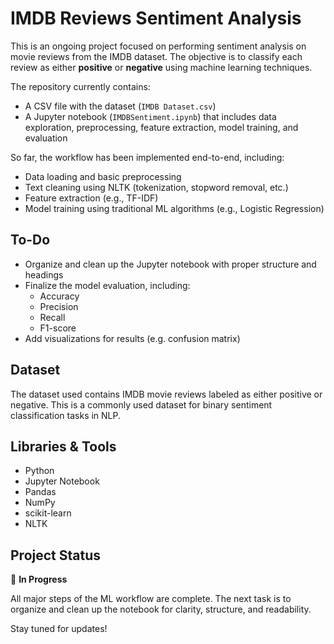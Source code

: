 # IMDB Reviews Sentiment Analysis

This is an ongoing project focused on performing sentiment analysis on movie reviews from the IMDB dataset. The objective is to classify each review as either **positive** or **negative** using machine learning techniques.

The repository currently contains:
- A CSV file with the dataset (`IMDB Dataset.csv`)
- A Jupyter notebook (`IMDBSentiment.ipynb`) that includes data exploration, preprocessing, feature extraction, model training, and evaluation

So far, the workflow has been implemented end-to-end, including:
- Data loading and basic preprocessing
- Text cleaning using NLTK (tokenization, stopword removal, etc.)
- Feature extraction (e.g., TF-IDF)
- Model training using traditional ML algorithms (e.g., Logistic Regression)


## To-Do

- Organize and clean up the Jupyter notebook with proper structure and headings
- Finalize the model evaluation, including:
  - Accuracy
  - Precision
  - Recall
  - F1-score
- Add visualizations for results (e.g. confusion matrix)


## Dataset

The dataset used contains IMDB movie reviews labeled as either positive or negative. This is a commonly used dataset for binary sentiment classification tasks in NLP.


## Libraries & Tools

- Python
- Jupyter Notebook
- Pandas
- NumPy
- scikit-learn
- NLTK

## Project Status

🚧 **In Progress**

All major steps of the ML workflow are complete. The next task is to organize and clean up the notebook for clarity, structure, and readability.

Stay tuned for updates!
